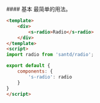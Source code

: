 <cn>
#### 基本
最简单的用法。
</cn>

```html
<template>
    <div>
        <s-radio>Radio</s-radio>
    </div>
</template>
<script>
import radio from 'santd/radio';

export default {
    components: {
        's-radio': radio
    }
}
</script>
```
